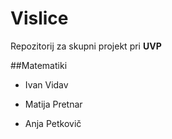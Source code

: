# Vislice
Repozitorij za skupni projekt pri **UVP**


##Matematiki

- Ivan Vidav

- Matija Pretnar

- Anja Petkovič